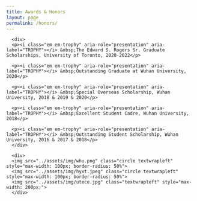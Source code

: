 ```yaml
---
title: Awards & Honors
layout: page
permalink: /honors/
---
```



<div>

      <div>
      <p><i class="em em-trophy" aria-role="presentation" aria-label="TROPHY"></i> &nbsp;The Edward S. Rogers Sr. Graduate Scholarships, University of Toronto, 2020-2022</p>

      <p><i class="em em-trophy" aria-role="presentation" aria-label="TROPHY"></i> &nbsp;Outstanding Graduate at Wuhan University, 2020</p>

      <p><i class="em em-trophy" aria-role="presentation" aria-label="TROPHY"></i> &nbsp;Special Overseas Scholarship, Wuhan University, 2018 & 2019 & 2020</p>

      <p><i class="em em-trophy" aria-role="presentation" aria-label="TROPHY"></i> &nbsp;Excellent Student Cadre, Wuhan University, 2018</p>

      <p><i class="em em-trophy" aria-role="presentation" aria-label="TROPHY"></i> &nbsp;Outstanding Student Scholarship, Wuhan University, 2016 & 2017 & 2018</p>
      </div>

      <div>
      <img src="../assets/img/whu.png" class="circle textwrapleft" style="max-width: 100px; border-radius: 50%">
      <img src="../assets/img/hyxt.jpeg" class="circle textwrapleft" style="max-width: 100px; border-radius: 50%">
      <img src="../assets/img/utece.jpg" class="textwrapleft" style="max-width: 200px;">
      </div>
</div>
